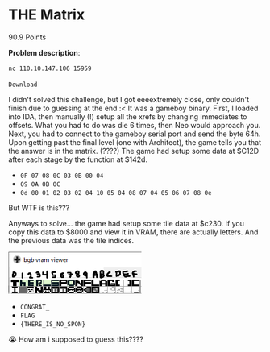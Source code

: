 # THE Matrix

90.9 Points

**Problem description**:
```
nc 110.10.147.106 15959

Download
```

I didn't solved this challenge, but I got eeeextremely close, only couldn't finish due to guessing at the end :<
It was a gameboy binary. First, I loaded into IDA, then manually (!) setup all the xrefs by changing immediates to offsets.
What you had to do was die 6 times, then Neo would approach you. Next, you had to connect to the gameboy serial port and send the byte 64h.
Upon getting past the final level (one with Architect), the game tells you that the answer is in the matrix. (????)
The game had setup some data at $C12D after each stage by the function at $142d.

- `0F 07 08 0C 03 0B 00 04`
- `09 0A 0B 0C`
- `0d 00 01 02 03 02 04 10 05 04 08 07 04 05 06 07 08 0e`

But WTF is this???

Anyways to solve... the game had setup some tile data at $c230.
If you copy this data to $8000 and view it in VRAM, there are actually letters.
And the previous data was the tile indices.

![](matrix.png)

- `CONGRAT_`
- `FLAG`
- `{THERE_IS_NO_SPON}`

😭 How am i supposed to guess this????
